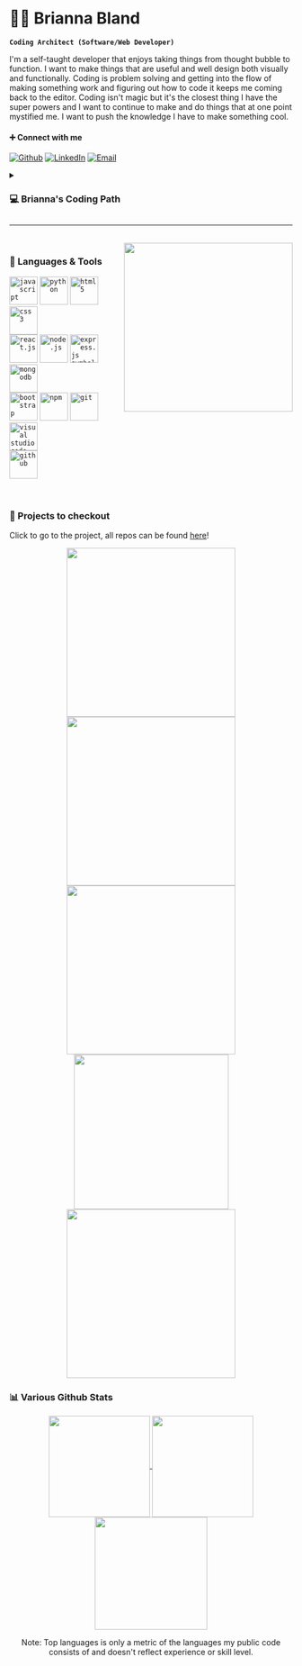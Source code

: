 # ✌🏽 Brianna Bland

**`Coding Architect (Software/Web Developer)`**



I'm a self-taught developer that enjoys taking things from thought bubble to function. I want to make things that are useful and well design both visually and functionally. Coding is problem solving and getting into the flow of making something work and figuring out how to code it keeps me coming back to the editor. Coding isn't magic but it's the closest thing I have the super powers and I want to continue to make and do things that at one point mystified me. I want to push the knowledge I have to make something cool. 

#### ➕ Connect with me
<div align="left">

[![Github](https://img.shields.io/badge/-Github-181717?style=for-the-badge&logo=Github&logoColor=white)](https://github.com/bbland1/)
[![LinkedIn](https://img.shields.io/badge/-LinkedIn-0077B5?style=for-the-badge&logo=LinkedIn&logoColor=white)](https://www.linkedin.com/in/bbland1/)
[![Email](https://img.shields.io/badge/-Email-3e91a3?style=for-the-badge&logo=Minutemailer&logoColor=white)](mailto:brianna.davis357@gmail.com)
</div>

<details>
 <summary><h3>💻 Brianna's Coding Path</h3></summary>
  I worked as a help desk technichian at the help and repair desk at school and most of my fellow coworkers were some form of CS degree, and while we were sharing some classes my Chemistry class were taking a very different approach to the problem solving method than theres. During down time hearing them talk about their projects or actually watching them code, asking questions when I didn't feel like I was disturbing their flow. I was dabbling here and there then, but I was in Chemistry classes that were arguably kicking my butt, so it often got pushed to the backburner. I finished my degree thinking I'd never really go all the way for coding and for a while I didn't. I worked as a lab manager, and it took a lot of focus and skills, but I had 2 bosses that used various coding to help our jobs be easier and again I found myself asking questions to learn and help them.
  <br>
  <br>
  My second boss loves Matlab, and a lot of what they were running in the background involved that. While not everything they did involved my portion of managing the labs I was very interested and wanted to know more. So I took some of Matlab's basic starter classes, and while me and Matlab didn't really fit the coding bug 🐛 was found. So I still helped with the logic behind the coding where I could for my boss but I went down the path to finally learn more coing. Python was my enterance, then Javascript, then more Python and just bits and pieces that come along in those journeys. I was fully into this new thing, I aslo really told no one for a while until I started to build projects becaue I wanted to make sure it wasn't just the new shiny thing. Spoiler: I couldn't stop. I wanted to keep learning and keep pushing. 
  <br>
  <br>
  Coding has been something I didn't realize I needed, but wow has it been a passion that I am happy to have. I find myself watching random youtube videos even in languages I don't know because the logic and coding facinates me, or wondering if I could figure out how to do that. The journey isn't over yet, but we are definetly enjoying each step.
  </details>


---
<br>

<img align="right" width="300" src="https://user-images.githubusercontent.com/104288486/198868214-72497a58-7cbd-4ac1-bc24-4cd78154f04f.png">



### 🧰 Languages & Tools
<div width="100">
<code><img title="JavaScript" alt="javascript" width="50px" src="https://cdn.jsdelivr.net/gh/devicons/devicon/icons/javascript/javascript-plain.svg" /></code>
<code><img title="Python" alt="python" width="50px" src="https://cdn.jsdelivr.net/gh/devicons/devicon/icons/python/python-original.svg" /></code>
<code><img title="HTML 5" alt="html5" width="50px" src="https://cdn.jsdelivr.net/gh/devicons/devicon/icons/html5/html5-original.svg" /></code>
<code><img title="CSS 3" alt="css 3" width="50px" src="https://cdn.jsdelivr.net/gh/devicons/devicon/icons/css3/css3-original.svg" /></code>
<br>
<code><img title="ReactJS" alt="react.js" width="50px" src="https://cdn.jsdelivr.net/gh/devicons/devicon/icons/react/react-original.svg" /></code>
<code><img title="NodeJS" alt="node.js" width="50px" src="https://cdn.jsdelivr.net/gh/devicons/devicon/icons/nodejs/nodejs-original.svg" /></code>
<code><img title="ExpressJS" alt="express.js symbol" width="50px" src="https://cdn.jsdelivr.net/gh/devicons/devicon/icons/express/express-original.svg" /></code>
<code><img title="MongoDB". alt="mongodb" width="50px" src="https://cdn.jsdelivr.net/gh/devicons/devicon/icons/mongodb/mongodb-original.svg" /></code>
<br>
<code><img title="Bootstrap" alt="bootstrap" width="50px" src="https://cdn.jsdelivr.net/gh/devicons/devicon/icons/bootstrap/bootstrap-plain.svg" /></code>
<code><img title="npm" alt="npm" width="50px" src="https://cdn.jsdelivr.net/gh/devicons/devicon/icons/npm/npm-original-wordmark.svg" /></code>
<code><img title="Git" alt="git" width="50px" src="https://cdn.jsdelivr.net/gh/devicons/devicon/icons/git/git-original.svg" /></code>
<code><img title="VS Code" alt="visual studio code" width="50px" src="https://cdn.jsdelivr.net/gh/devicons/devicon/icons/vscode/vscode-original.svg" /></code>
<br>
<code><img title="GitHub" alt="github" width="50px" src="https://cdn.jsdelivr.net/gh/devicons/devicon/icons/github/github-original.svg" /></code>
</div>

<br>

#

### 👀 Projects to checkout
Click to go to the project, all repos can be found [here](https://github.com/bbland1?tab=repositories)!
<br>
<div align="center">
<a href="http://so-its-shoujo.vercel.app/">
 <img title="So It's Shoujo" alt="" width="300px" src="https://user-images.githubusercontent.com/104288486/198900661-ae98b7cf-d455-4378-a3d5-426beb98fa26.png" />
</a>
<a href="https://pacific-headland-63101.herokuapp.com">
 <img title="Secrets, share annonomusly." alt="" width="300px" src="https://user-images.githubusercontent.com/104288486/198900979-7758fdd5-10cf-4abb-9b20-1a6165d1d7ca.png" />
</a>
<a href="https://serene-shore-54412.herokuapp.com">
 <img title="A Simple Todo List" alt="" width="300px" src="https://user-images.githubusercontent.com/104288486/198901332-3673d34f-d0e1-4b41-9885-f0f5141960cc.png" />
</a>
<a href="https://github.com/bbland1/Pomodoro-Timer#readme">
 <img title="Pomodoro Timer" alt="" width="275px" src="https://user-images.githubusercontent.com/104288486/198901454-c340b972-ea14-40a3-9e63-9f224c3ee58a.png" />
</a>
 <a href="https://noted-six.vercel.app">
 <img title="Noted, Google Keep Clone" alt="" width="300px" src="https://user-images.githubusercontent.com/104288486/198901552-5d035c83-4e76-4b6f-b4da-531dc9280fdd.png" />
</a>
</div>


### 📊 Various Github Stats
<div align="center">
<a href="https://github.com/anuraghazra/github-readme-stats">
  <img align="center" src="https://github-readme-stats.vercel.app/api?username=bbland1&show_icons=true&theme=calm" height=180px/>
</a>
<a href="https://github.com/anuraghazra/convoychat">
  <img align="center" src="https://github-readme-stats.vercel.app/api/top-langs/?username=bbland1&layout=compact&theme=calm" height=180px/>
</a>
  <br>
<a href="https://git.io/streak-stats">
  <img src="https://streak-stats.demolab.com?user=bbland1&theme=calm" height="200px">
</a>
  
<p>Note: Top languages is only a metric of the languages my public code consists of and doesn't reflect experience or skill level.<p>
</div>
